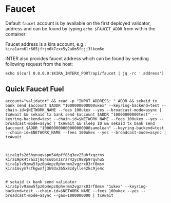 
# Faucet

Default `faucet` account is by available on the first deployed validator, address and can be found by typing `echo $FAUCET_ADDR` from within the container

Faucet address is a kira account, e.g.: `kira1arn6lr665jfrjm6k7zxx5y2a0m5fcjj3lkem6e`

INTER also provides faucet address which can be found by sending following request from the host:

```
echo $(curl 0.0.0.0:$KIRA_INTERX_PORT/api/faucet | jq -rc '.address')
```


## Quick Faucet Fuel

```
account="validator" && read -p "INPUT ADDRESS: " ADDR && sekaid tx bank send $account $ADDR "1000000000000ukex" --keyring-backend=test --chain-id=$NETWORK_NAME --fees 100ukex --yes --broadcast-mode=async | txAwait && sekaid tx bank send $account $ADDR "10000000000test" --keyring-backend=test --chain-id=$NETWORK_NAME --fees 100ukex --yes --broadcast-mode=async | txAwait && sleep 10 && sekaid tx bank send $account $ADDR "100000000000000000000samolean" --keyring-backend=test --chain-id=$NETWORK_NAME --fees 100ukex --yes --broadcast-mode=async | txAwait



kira1gfs2d5hynuqvspn54dpff85q3ev25uhfxqzrns
kira19pk4t7axzj8q4su05nzsrar42yc988p9rqvhu5
kira1plv9zmw5fpz0p4epz0phvrmn2vgzrx03rf8msv
kira1mvym7sfhgwnfj3k93x265x8zdylle42kc9je4c


# sekaid tx bank send validator kira1plv9zmw5fpz0p4epz0phvrmn2vgzrx03rf8msv "1ukex" --keyring-backend=test --chain-id=$NETWORK_NAME --fees 100ukex --yes --broadcast-mode=async --gas=1000000000 | txAwait